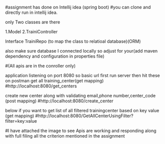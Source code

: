 #assignment has done on Intellij idea (spring boot)
#you can clone and directly run in intellij idea.

only Two classes are there

1.Model 
2.TrainiController 

Interface 
TrainiRepo (to map the class to relatioal database)(ORM)


also make sure database I connected locally so adjust for your(add maven dependency and configuration in properties file)

#(All apis are in the conroller only)

application listening on port 8080
so basic url
 first run server then hit these on postman
get all training_center(get mapping)
#http://localhost:8080/get_centers

create new center along with validating email,phone number,center_code (post mapping)
#http://localhost:8080/create_center

below if you want to get list of all filtered trainingcenter based on key value (get mapping)
#http://localhost:8080/GetAllCenterUsingFilter?filter=key:value

#I have attached the image to see Apis are working and responding along with full filing all the criterion mentioned in the assignment







